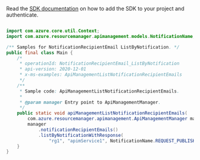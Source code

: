 Read the [SDK documentation](https://github.com/Azure/azure-sdk-for-java/blob/azure-resourcemanager-apimanagement_1.0.0-beta.2/sdk/apimanagement/azure-resourcemanager-apimanagement/README.md) on how to add the SDK to your project and authenticate.

```java

import com.azure.core.util.Context;
import com.azure.resourcemanager.apimanagement.models.NotificationName;

/** Samples for NotificationRecipientEmail ListByNotification. */
public final class Main {
    /*
     * operationId: NotificationRecipientEmail_ListByNotification
     * api-version: 2020-12-01
     * x-ms-examples: ApiManagementListNotificationRecipientEmails
     */
    /**
     * Sample code: ApiManagementListNotificationRecipientEmails.
     *
     * @param manager Entry point to ApiManagementManager.
     */
    public static void apiManagementListNotificationRecipientEmails(
        com.azure.resourcemanager.apimanagement.ApiManagementManager manager) {
        manager
            .notificationRecipientEmails()
            .listByNotificationWithResponse(
                "rg1", "apimService1", NotificationName.REQUEST_PUBLISHER_NOTIFICATION_MESSAGE, Context.NONE);
    }
}
```
